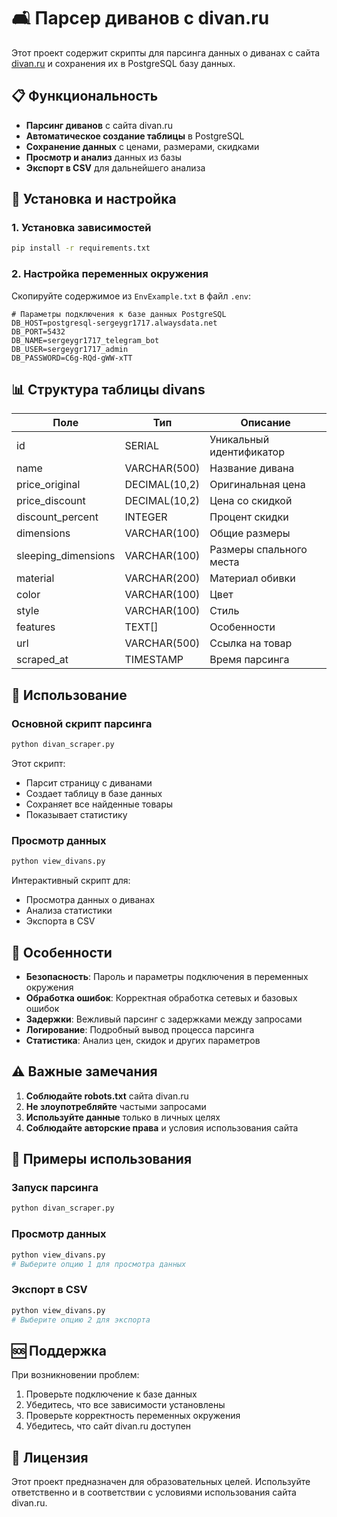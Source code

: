 # 🛋️ Парсер диванов с divan.ru

Этот проект содержит скрипты для парсинга данных о диванах с сайта [divan.ru](https://www.divan.ru/blagoveshchensk/category/divany) и сохранения их в PostgreSQL базу данных.

## 📋 Функциональность

- **Парсинг диванов** с сайта divan.ru
- **Автоматическое создание таблицы** в PostgreSQL
- **Сохранение данных** с ценами, размерами, скидками
- **Просмотр и анализ** данных из базы
- **Экспорт в CSV** для дальнейшего анализа

## 🚀 Установка и настройка

### 1. Установка зависимостей

```bash
pip install -r requirements.txt
```

### 2. Настройка переменных окружения

Скопируйте содержимое из `EnvExample.txt` в файл `.env`:

```env
# Параметры подключения к базе данных PostgreSQL
DB_HOST=postgresql-sergeygr1717.alwaysdata.net
DB_PORT=5432
DB_NAME=sergeygr1717_telegram_bot
DB_USER=sergeygr1717_admin
DB_PASSWORD=C6g-RQd-gWW-xTT
```

## 📊 Структура таблицы divans

| Поле | Тип | Описание |
|------|-----|----------|
| id | SERIAL | Уникальный идентификатор |
| name | VARCHAR(500) | Название дивана |
| price_original | DECIMAL(10,2) | Оригинальная цена |
| price_discount | DECIMAL(10,2) | Цена со скидкой |
| discount_percent | INTEGER | Процент скидки |
| dimensions | VARCHAR(100) | Общие размеры |
| sleeping_dimensions | VARCHAR(100) | Размеры спального места |
| material | VARCHAR(200) | Материал обивки |
| color | VARCHAR(100) | Цвет |
| style | VARCHAR(100) | Стиль |
| features | TEXT[] | Особенности |
| url | VARCHAR(500) | Ссылка на товар |
| scraped_at | TIMESTAMP | Время парсинга |

## 🎯 Использование

### Основной скрипт парсинга

```bash
python divan_scraper.py
```

Этот скрипт:
- Парсит страницу с диванами
- Создает таблицу в базе данных
- Сохраняет все найденные товары
- Показывает статистику

### Просмотр данных

```bash
python view_divans.py
```

Интерактивный скрипт для:
- Просмотра данных о диванах
- Анализа статистики
- Экспорта в CSV

## 🔧 Особенности

- **Безопасность**: Пароль и параметры подключения в переменных окружения
- **Обработка ошибок**: Корректная обработка сетевых и базовых ошибок
- **Задержки**: Вежливый парсинг с задержками между запросами
- **Логирование**: Подробный вывод процесса парсинга
- **Статистика**: Анализ цен, скидок и других параметров

## ⚠️ Важные замечания

1. **Соблюдайте robots.txt** сайта divan.ru
2. **Не злоупотребляйте** частыми запросами
3. **Используйте данные** только в личных целях
4. **Соблюдайте авторские права** и условия использования сайта

## 📝 Примеры использования

### Запуск парсинга
```bash
python divan_scraper.py
```

### Просмотр данных
```bash
python view_divans.py
# Выберите опцию 1 для просмотра данных
```

### Экспорт в CSV
```bash
python view_divans.py
# Выберите опцию 2 для экспорта
```

## 🆘 Поддержка

При возникновении проблем:
1. Проверьте подключение к базе данных
2. Убедитесь, что все зависимости установлены
3. Проверьте корректность переменных окружения
4. Убедитесь, что сайт divan.ru доступен

## 📄 Лицензия

Этот проект предназначен для образовательных целей. Используйте ответственно и в соответствии с условиями использования сайта divan.ru.
